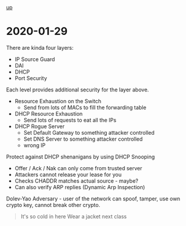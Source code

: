 [up](./index.md)

# 2020-01-29

There are kinda four layers:

- IP Source Guard
- DAI
- DHCP
- Port Security

Each level provides additional security for the layer above.

- Resource Exhaustion on the Switch
	- Send from lots of MACs to fill the forwarding table
- DHCP Resource Exhaustion
	- Send  lots of requests to eat all the IPs
- DHCP Rogue Server
	- Set Default Gateway to something attacker controlled
	- Set DNS Server to something attacker controlled
	- wrong IP

Protect against DHCP shenanigans by using DHCP Snooping

- Offer / Ack / Nak can only come from trusted server
- Attackers cannot release your lease for you
- Checks CHADDR matches actual source - maybe?
- Can also verify ARP replies (Dynamic Arp Inspection)

Dolev-Yao Adversary - user of the network can spoof, tamper, use own crypto key, cannot break other crypto.

> It's so cold in here
> Wear a jacket next class
